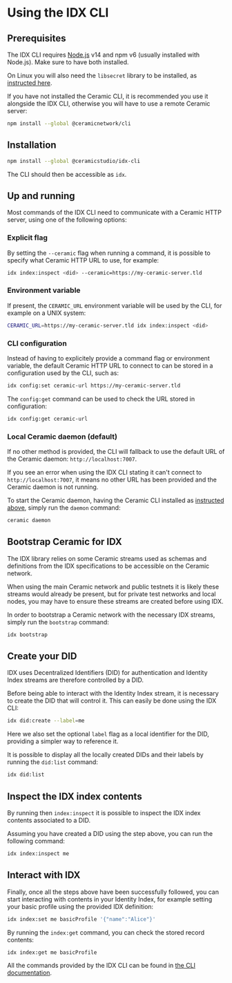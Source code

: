 # Using the IDX CLI

## Prerequisites

The IDX CLI requires [Node.js](https://nodejs.org/en/) v14 and npm v6 (usually installed with Node.js). Make sure to have both installed.

On Linux you will also need the `libsecret` library to be installed, as [instructed here](https://github.com/atom/node-keytar#on-linux).

If you have not installed the Ceramic CLI, it is recommended you use it alongside the IDX CLI, otherwise you will have to use a remote Ceramic server:

```sh
npm install --global @ceramicnetwork/cli
```

## Installation

```sh
npm install --global @ceramicstudio/idx-cli
```

The CLI should then be accessible as `idx`.

## Up and running

Most commands of the IDX CLI need to communicate with a Ceramic HTTP server, using one of the following options:

### Explicit flag

By setting the `--ceramic` flag when running a command, it is possible to specify what Ceramic HTTP URL to use, for example:

```sh
idx index:inspect <did> --ceramic=https://my-ceramic-server.tld
```

### Environment variable

If present, the `CERAMIC_URL` environment variable will be used by the CLI, for example on a UNIX system:

```sh
CERAMIC_URL=https://my-ceramic-server.tld idx index:inspect <did>
```

### CLI configuration

Instead of having to explicitely provide a command flag or environment variable, the default Ceramic HTTP URL to connect to can be stored in a configuration used by the CLI, such as:

```sh
idx config:set ceramic-url https://my-ceramic-server.tld
```

The `config:get` command can be used to check the URL stored in configuration:

```sh
idx config:get ceramic-url
```

### Local Ceramic daemon (default)

If no other method is provided, the CLI will fallback to use the default URL of the Ceramic daemon: `http://localhost:7007`.

If you see an error when using the IDX CLI stating it can't connect to `http://localhost:7007`, it means no other URL has been provided and the Ceramic daemon is not running.

To start the Ceramic daemon, having the Ceramic CLI installed as [instructed above](#prerequisites), simply run the `daemon` command:

```sh
ceramic daemon
```

## Bootstrap Ceramic for IDX

The IDX library relies on some Ceramic streams used as schemas and definitions from the IDX specifications to be accessible on the Ceramic network.

When using the main Ceramic network and public testnets it is likely these streams would already be present, but for private test networks and local nodes, you may have to ensure these streams are created before using IDX.

In order to bootstrap a Ceramic network with the necessary IDX streams, simply run the `bootstrap` command:

```sh
idx bootstrap
```

## Create your DID

IDX uses Decentralized Identifiers (DID) for authentication and Identity Index streams are therefore controlled by a DID.

Before being able to interact with the Identity Index stream, it is necessary to create the DID that will control it.
This can easily be done using the IDX CLI:

```sh
idx did:create --label=me
```

Here we also set the optional `label` flag as a local identifier for the DID, providing a simpler way to reference it.

It is possible to display all the locally created DIDs and their labels by running the `did:list` command:

```sh
idx did:list
```

## Inspect the IDX index contents

By running then `index:inspect` it is possible to inspect the IDX index contents associated to a DID.

Assuming you have created a DID using the step above, you can run the following command:

```sh
idx index:inspect me
```

## Interact with IDX

Finally, once all the steps above have been successfully followed, you can start interacting with contents in your Identity Index, for example setting your basic profile using the provided IDX definition:

```sh
idx index:set me basicProfile '{"name":"Alice"}'
```

By running the `index:get` command, you can check the stored record contents:

```sh
idx index:get me basicProfile
```

All the commands provided by the IDX CLI can be found in [the CLI documentation](https://github.com/ceramicstudio/js-idx/tree/master/packages/cli#usage).
